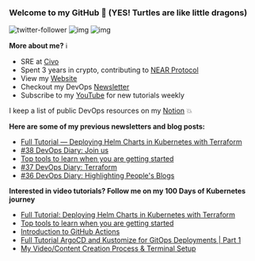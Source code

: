### Welcome to my GitHub :turtle: (YES! Turtles are like little dragons)

![twitter-follower](https://img.shields.io/twitter/follow/urlichsanais?style=social) ![img](https://img.shields.io/youtube/channel/subscribers/UCb4mfRT5UWpjoUQRcIE2qOQ?label=YouTube%20Subscribers&style=social) ![img](https://img.shields.io/youtube/channel/views/UCb4mfRT5UWpjoUQRcIE2qOQ?label=Total%20views%20on%20my%20YouTube%20Channel&style=social) 

**More about me?** :information_source:
* SRE at [Civo](https://www.civo.com/)
* Spent 3 years in crypto, contributing to [NEAR Protocol](https://github.com/near)
* View my [Website](https://anaisurl.com/)
* Checkout my DevOps [Newsletter](https://anaisurl.com/tag/devops)
* Subscribe to my [YouTube](https://www.youtube.com/c/AnaisUrlichs) for new tutorials weekly

I keep a list of public DevOps resources on my [Notion](https://devops.anaisurl.com/) :boom:

**Here are some of my previous newsletters and blog posts:**
<!-- BLOG-POST-LIST:START -->
- [Full Tutorial — Deploying Helm Charts in Kubernetes with Terraform](https://anaisurl.com/helm-chart-terraform-deployment/)
- [#38 DevOps Diary: Join us](https://anaisurl.com/38-devops-diary-join-us/)
- [Top tools to learn when you are getting started](https://anaisurl.com/top-tools-to-learn-when-you-are-getting-started/)
- [#37 DevOps Diary: Terraform](https://anaisurl.com/37-devops-diary/)
- [#36 DevOps Diary: Highlighting People's Blogs](https://anaisurl.com/36-devops-diary/)
<!-- BLOG-POST-LIST:END -->

**Interested in video tutorials? Follow me on my 100 Days of Kubernetes journey**
<!-- YOUTUBE-LIST:START -->
- [Full Tutorial: Deploying Helm Charts in Kubernetes with Terraform](https://www.youtube.com/watch?v=Qq1cfVw1Mx4)
- [Top tools to learn when you are getting started](https://www.youtube.com/watch?v=TnEVDSoFhbM)
- [Introduction to GitHub Actions](https://www.youtube.com/watch?v=3LBLTGfVuj4)
- [Full Tutorial ArgoCD and Kustomize for GitOps Deployments | Part 1](https://www.youtube.com/watch?v=571cbVNahpE)
- [My Video/Content Creation Process & Terminal Setup](https://www.youtube.com/watch?v=slvQGMXau90)
<!-- YOUTUBE-LIST:END -->
